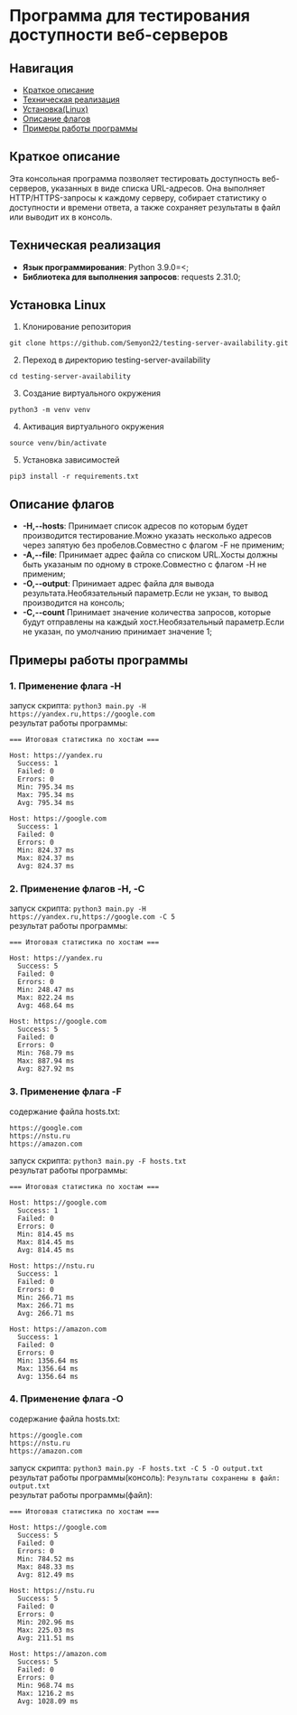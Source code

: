 # Программа для тестирования доступности веб-серверов
## Навигация
- [Краткое описание](#краткое-описание)
- [Техническая реализация](#техническая-реализация)
- [Установка(Linux)](#установка-linux)
- [Описание флагов](#описание-флагов)
- [Примеры работы программы](#примеры-работы-программы)

## Краткое описание
<p>Эта консольная программа позволяет тестировать доступность веб-серверов, указанных в виде списка URL-адресов. Она выполняет HTTP/HTTPS-запросы к каждому серверу, собирает статистику о доступности и времени ответа, а также сохраняет результаты в файл или выводит их в консоль.</p>

## Техническая реализация
<ul>
    <li> <b>Язык программирования</b>: Python 3.9.0=<;
    <li> <b>Библиотека для выполнения запросов</b>: requests 2.31.0;
</ul>

## Установка Linux
1. Клонирование репозитория 

```git clone https://github.com/Semyon22/testing-server-availability.git```

2. Переход в директорию testing-server-availability

```cd testing-server-availability```

3. Создание виртуального окружения

```python3 -m venv venv```

4. Активация виртуального окружения

```source venv/bin/activate```

5. Установка зависимостей

```pip3 install -r requirements.txt```

## Описание флагов
<ul>
    <li> <b>-H,--hosts</b>: Принимает список адресов по которым будет производится тестирование.Можно указать несколько адресов через запятую без пробелов.Совместно с флагом -F не применим;
    <li> <b>-А,--file</b>: Принимает адрес файла со списком URL.Хосты должны быть указаным по одному в строке.Совместно с флагом -H не применим;
    <li> <b>-O,--output</b>: Принимает адрес файла для вывода результата.Необязательный параметр.Если не укзан, то вывод производится на консоль;
    <li> <b>-C,--count</b> Принимает значение количества запросов, которые будут отправлены на каждый хост.Необязательный параметр.Если не указан, по умолчанию принимает значение 1;
</ul>

## Примеры работы программы
### 1. Применение флага -H
запуск скрипта: 
```python3 main.py -H https://yandex.ru,https://google.com```<br>
результат работы программы: 
```
=== Итоговая статистика по хостам ===

Host: https://yandex.ru
  Success: 1
  Failed: 0
  Errors: 0
  Min: 795.34 ms
  Max: 795.34 ms
  Avg: 795.34 ms

Host: https://google.com
  Success: 1
  Failed: 0
  Errors: 0
  Min: 824.37 ms
  Max: 824.37 ms
  Avg: 824.37 ms
```
### 2. Применение флагов -H, -С
запуск скрипта: 
```python3 main.py -H https://yandex.ru,https://google.com -C 5```<br>
результат работы программы: 
```
=== Итоговая статистика по хостам ===

Host: https://yandex.ru
  Success: 5
  Failed: 0
  Errors: 0
  Min: 248.47 ms
  Max: 822.24 ms
  Avg: 468.64 ms

Host: https://google.com
  Success: 5
  Failed: 0
  Errors: 0
  Min: 768.79 ms
  Max: 887.94 ms
  Avg: 827.92 ms
```
### 3. Применение флага -F
содержание файла hosts.txt:
```
https://google.com
https://nstu.ru
https://amazon.com
```
запуск скрипта: 
```python3 main.py -F hosts.txt```<br>
результат работы программы: 
```
=== Итоговая статистика по хостам ===

Host: https://google.com
  Success: 1
  Failed: 0
  Errors: 0
  Min: 814.45 ms
  Max: 814.45 ms
  Avg: 814.45 ms

Host: https://nstu.ru
  Success: 1
  Failed: 0
  Errors: 0
  Min: 266.71 ms
  Max: 266.71 ms
  Avg: 266.71 ms

Host: https://amazon.com
  Success: 1
  Failed: 0
  Errors: 0
  Min: 1356.64 ms
  Max: 1356.64 ms
  Avg: 1356.64 ms
```
### 4. Применение флага -O

содержание файла hosts.txt:
```
https://google.com
https://nstu.ru
https://amazon.com
```
запуск скрипта: 
```python3 main.py -F hosts.txt -C 5 -O output.txt```<br>
результат работы программы(консоль): 
```Результаты сохранены в файл: output.txt```<br>
результат работы программы(файл): 
``` 
=== Итоговая статистика по хостам ===

Host: https://google.com
  Success: 5
  Failed: 0
  Errors: 0
  Min: 784.52 ms
  Max: 848.33 ms
  Avg: 812.49 ms

Host: https://nstu.ru
  Success: 5
  Failed: 0
  Errors: 0
  Min: 202.96 ms
  Max: 225.03 ms
  Avg: 211.51 ms

Host: https://amazon.com
  Success: 5
  Failed: 0
  Errors: 0
  Min: 968.74 ms
  Max: 1216.2 ms
  Avg: 1028.09 ms

```